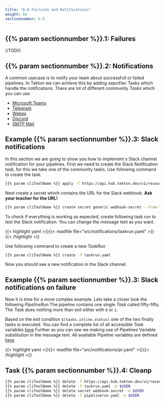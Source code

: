 ```yaml
---
title: "6.6 Failures and Notifications"
weight: 66
sectionnumber: 6.6
---
```



## {{% param sectionnumber %}}.1: Failures

//TODO


## {{% param sectionnumber %}}.2: Notifications

A common usecase is to notify your team about successfull or failed pipelines. In Tekton we can achieve this by adding sepcifiec Tasks which handle the notifications. There are lot of different community *Tasks* which you can use.

* [Microsoft Teams](https://github.com/tektoncd/catalog/tree/main/task/send-to-microsoft-teams/0.1)
* [Telegram](https://github.com/tektoncd/catalog/tree/main/task/send-to-telegram/0.1)
* [Webex](https://github.com/tektoncd/catalog/tree/main/task/send-to-webex-room/0.1)
* [Discord](https://github.com/tektoncd/catalog/tree/main/task/send-to-webhook-discord/0.1)
* [SMTP Mail](https://github.com/tektoncd/catalog/tree/main/task/sendmail)


## Example {{% param sectionnumber %}}.3: Slack notifications

In this section we are going to show you how to implement s Slack channel notification for your pipelines.
First we need to create the Slack Notification task, for this we take one of the community tasks. Use following command to create the task.

```bash
{{% param cliToolName %}} apply -f https://api.hub.tekton.dev/v1/resource/tekton/task/send-to-webhook-slack/0.1/raw -n $USER
```

Next create a secret which contains the URL for the Slack webhook. **Ask your teacher for the URL!**

```bash
{{% param cliToolName %}} create secret generic webhook-secret --from-literal=url=<ask your teacher for url> -n $USER
```

To check if everything is working as expected, create following task run to test the Slack notification.
You can change the message text as you want.

{{< highlight yaml >}}{{< readfile file="src/notifications/taskrun.yaml" >}}{{< /highlight >}}

Use following command to create a new *TaskRun*

```bash
{{% param cliToolName %}} create -f taskrun.yaml
```

Now you should see a new notification in the Slack channel.


## Example {{% param sectionnumber %}}.3: Slack notifications on failure

Now it is time for a more complex example. Lets take a closer look the following *PipelineRun*
The pipeline contains one single *Task* called fifty-fifty. The *Task* does nothing more than exit either with `0` or `1`.

Based on the exit condition `$(tasks.inline.status)` one of the two finally tasks is executed.
You can find a complete list of all accessible *Task* variables [here](https://tekton.dev/docs/pipelines/variables/#variables-available-in-a-task)
Further as you can see we making use of Pipelines Variable substitution in the message text. All available Pipeline variables are defined [here](https://tekton.dev/docs/pipelines/variables/#variables-available-in-a-pipeline)

{{< highlight yaml >}}{{< readfile file="src/notifications/pr.yaml" >}}{{< /highlight >}}


## Task {{% param sectionnumber %}}.4: Cleanp

```bash
{{% param cliToolName %}} delete -f https://api.hub.tekton.dev/v1/resource/tekton/task/send-to-webhook-slack/0.1/raw -n $USER
{{% param cliToolName %}} delete -f taskrun.yaml -n $USER
{{% param cliToolName %}} delete secret webhook-secret -n $USER
{{% param cliToolName %}} delete -f pipelinerun.yaml -n $USER
```
